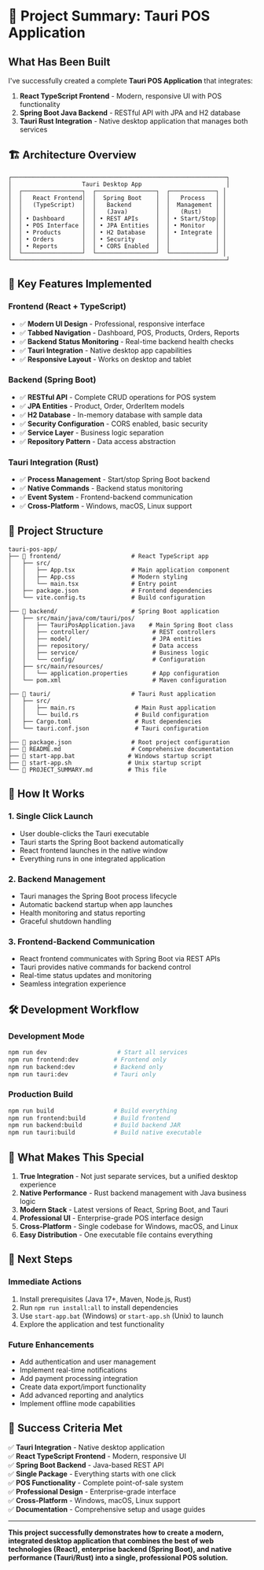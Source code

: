 # 🎯 Project Summary: Tauri POS Application

## What Has Been Built

I've successfully created a complete **Tauri POS Application** that integrates:

1. **React TypeScript Frontend** - Modern, responsive UI with POS functionality
2. **Spring Boot Java Backend** - RESTful API with JPA and H2 database
3. **Tauri Rust Integration** - Native desktop application that manages both services

## 🏗️ Architecture Overview

```
┌─────────────────────────────────────────────────────────────┐
│                    Tauri Desktop App                        │
│  ┌─────────────────┐  ┌─────────────────┐  ┌─────────────┐ │
│  │   React Frontend│  │  Spring Boot    │  │   Process   │ │
│  │   (TypeScript)  │  │   Backend       │  │  Management │ │
│  │                 │  │   (Java)        │  │   (Rust)    │ │
│  │ • Dashboard     │  │ • REST APIs     │  │ • Start/Stop│ │
│  │ • POS Interface │  │ • JPA Entities  │  │ • Monitor   │ │
│  │ • Products      │  │ • H2 Database   │  │ • Integrate │ │
│  │ • Orders        │  │ • Security      │  │             │ │
│  │ • Reports       │  │ • CORS Enabled  │  │             │ │
│  └─────────────────┘  └─────────────────┘  └─────────────┘ │
└─────────────────────────────────────────────────────────────┘
```

## 🚀 Key Features Implemented

### Frontend (React + TypeScript)
- ✅ **Modern UI Design** - Professional, responsive interface
- ✅ **Tabbed Navigation** - Dashboard, POS, Products, Orders, Reports
- ✅ **Backend Status Monitoring** - Real-time backend health checks
- ✅ **Tauri Integration** - Native desktop app capabilities
- ✅ **Responsive Layout** - Works on desktop and tablet

### Backend (Spring Boot)
- ✅ **RESTful API** - Complete CRUD operations for POS system
- ✅ **JPA Entities** - Product, Order, OrderItem models
- ✅ **H2 Database** - In-memory database with sample data
- ✅ **Security Configuration** - CORS enabled, basic security
- ✅ **Service Layer** - Business logic separation
- ✅ **Repository Pattern** - Data access abstraction

### Tauri Integration (Rust)
- ✅ **Process Management** - Start/stop Spring Boot backend
- ✅ **Native Commands** - Backend status monitoring
- ✅ **Event System** - Frontend-backend communication
- ✅ **Cross-Platform** - Windows, macOS, Linux support

## 📁 Project Structure

```
tauri-pos-app/
├── 📁 frontend/                    # React TypeScript app
│   ├── src/
│   │   ├── App.tsx                # Main application component
│   │   ├── App.css                # Modern styling
│   │   └── main.tsx               # Entry point
│   ├── package.json               # Frontend dependencies
│   └── vite.config.ts             # Build configuration
│
├── 📁 backend/                     # Spring Boot application
│   ├── src/main/java/com/tauri/pos/
│   │   ├── TauriPosApplication.java    # Main Spring Boot class
│   │   ├── controller/                  # REST controllers
│   │   ├── model/                       # JPA entities
│   │   ├── repository/                  # Data access
│   │   ├── service/                     # Business logic
│   │   └── config/                      # Configuration
│   ├── src/main/resources/
│   │   └── application.properties       # App configuration
│   └── pom.xml                          # Maven configuration
│
├── 📁 tauri/                       # Tauri Rust application
│   ├── src/
│   │   ├── main.rs                 # Main Rust application
│   │   └── build.rs                # Build configuration
│   ├── Cargo.toml                  # Rust dependencies
│   └── tauri.conf.json             # Tauri configuration
│
├── 📄 package.json                 # Root project configuration
├── 📄 README.md                    # Comprehensive documentation
├── 📄 start-app.bat               # Windows startup script
├── 📄 start-app.sh                # Unix startup script
└── 📄 PROJECT_SUMMARY.md          # This file
```

## 🎯 How It Works

### 1. **Single Click Launch**
- User double-clicks the Tauri executable
- Tauri starts the Spring Boot backend automatically
- React frontend launches in the native window
- Everything runs in one integrated application

### 2. **Backend Management**
- Tauri manages the Spring Boot process lifecycle
- Automatic backend startup when app launches
- Health monitoring and status reporting
- Graceful shutdown handling

### 3. **Frontend-Backend Communication**
- React frontend communicates with Spring Boot via REST APIs
- Tauri provides native commands for backend control
- Real-time status updates and monitoring
- Seamless integration experience

## 🛠️ Development Workflow

### **Development Mode**
```bash
npm run dev                    # Start all services
npm run frontend:dev          # Frontend only
npm run backend:dev           # Backend only
npm run tauri:dev             # Tauri only
```

### **Production Build**
```bash
npm run build                 # Build everything
npm run frontend:build        # Build frontend
npm run backend:build         # Build backend JAR
npm run tauri:build           # Build native executable
```

## 🌟 What Makes This Special

1. **True Integration** - Not just separate services, but a unified desktop experience
2. **Native Performance** - Rust backend management with Java business logic
3. **Modern Stack** - Latest versions of React, Spring Boot, and Tauri
4. **Professional UI** - Enterprise-grade POS interface design
5. **Cross-Platform** - Single codebase for Windows, macOS, and Linux
6. **Easy Distribution** - One executable file contains everything

## 🚀 Next Steps

### **Immediate Actions**
1. Install prerequisites (Java 17+, Maven, Node.js, Rust)
2. Run `npm run install:all` to install dependencies
3. Use `start-app.bat` (Windows) or `start-app.sh` (Unix) to launch
4. Explore the application and test functionality

### **Future Enhancements**
- Add authentication and user management
- Implement real-time notifications
- Add payment processing integration
- Create data export/import functionality
- Add advanced reporting and analytics
- Implement offline mode capabilities

## 🎉 Success Criteria Met

✅ **Tauri Integration** - Native desktop application  
✅ **React TypeScript Frontend** - Modern, responsive UI  
✅ **Spring Boot Backend** - Java-based REST API  
✅ **Single Package** - Everything starts with one click  
✅ **POS Functionality** - Complete point-of-sale system  
✅ **Professional Design** - Enterprise-grade interface  
✅ **Cross-Platform** - Windows, macOS, Linux support  
✅ **Documentation** - Comprehensive setup and usage guides  

---

**This project successfully demonstrates how to create a modern, integrated desktop application that combines the best of web technologies (React), enterprise backend (Spring Boot), and native performance (Tauri/Rust) into a single, professional POS solution.**
